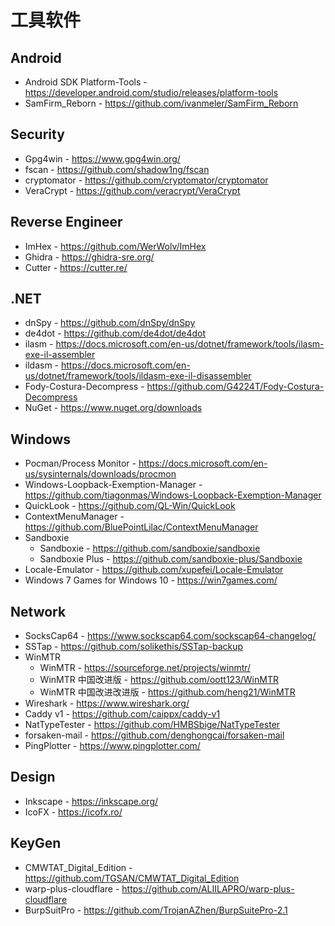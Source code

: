 # 工具软件

## Android
- Android SDK Platform-Tools - <https://developer.android.com/studio/releases/platform-tools>
- SamFirm_Reborn - <https://github.com/ivanmeler/SamFirm_Reborn>

## Security

- Gpg4win - <https://www.gpg4win.org/>
- fscan - <https://github.com/shadow1ng/fscan>
- cryptomator - <https://github.com/cryptomator/cryptomator>
- VeraCrypt - <https://github.com/veracrypt/VeraCrypt>

## Reverse Engineer

  - ImHex - <https://github.com/WerWolv/ImHex>
  - Ghidra - <https://ghidra-sre.org/>
  - Cutter - <https://cutter.re/>
## .NET

- dnSpy - <https://github.com/dnSpy/dnSpy>
- de4dot - <https://github.com/de4dot/de4dot>
- ilasm - <https://docs.microsoft.com/en-us/dotnet/framework/tools/ilasm-exe-il-assembler>
- ildasm - <https://docs.microsoft.com/en-us/dotnet/framework/tools/ildasm-exe-il-disassembler>
- Fody-Costura-Decompress - <https://github.com/G4224T/Fody-Costura-Decompress>
- NuGet - <https://www.nuget.org/downloads>

## Windows

- Pocman/Process Monitor - <https://docs.microsoft.com/en-us/sysinternals/downloads/procmon>
- Windows-Loopback-Exemption-Manager - <https://github.com/tiagonmas/Windows-Loopback-Exemption-Manager>
- QuickLook - <https://github.com/QL-Win/QuickLook>
- ContextMenuManager - <https://github.com/BluePointLilac/ContextMenuManager>
- Sandboxie
  - Sandboxie - <https://github.com/sandboxie/sandboxie>
  - Sandboxie Plus - <https://github.com/sandboxie-plus/Sandboxie>
- Locale-Emulator - <https://github.com/xupefei/Locale-Emulator>
- Windows 7 Games for Windows 10 - <https://win7games.com/>

## Network

- SocksCap64 - <https://www.sockscap64.com/sockscap64-changelog/>
- SSTap - <https://github.com/solikethis/SSTap-backup>
- WinMTR
  - WinMTR - <https://sourceforge.net/projects/winmtr/>
  - WinMTR 中国改进版 - <https://github.com/oott123/WinMTR>
  - WinMTR 中国改进改进版 - <https://github.com/heng21/WinMTR>
- Wireshark - <https://www.wireshark.org/>
- Caddy v1 - <https://github.com/caippx/caddy-v1>
- NatTypeTester - <https://github.com/HMBSbige/NatTypeTester>
- forsaken-mail - <https://github.com/denghongcai/forsaken-mail>
- PingPlotter - <https://www.pingplotter.com/>

## Design

- Inkscape - <https://inkscape.org/>
- IcoFX - <https://icofx.ro/>

## KeyGen

- CMWTAT_Digital_Edition - <https://github.com/TGSAN/CMWTAT_Digital_Edition>
- warp-plus-cloudflare - <https://github.com/ALIILAPRO/warp-plus-cloudflare>
- BurpSuitPro - <https://github.com/TrojanAZhen/BurpSuitePro-2.1>


